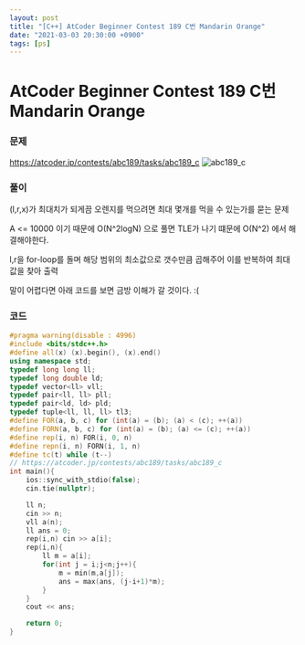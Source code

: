 ```yaml
---
layout: post
title: "[C++] AtCoder Beginner Contest 189 C번 Mandarin Orange"
date: "2021-03-03 20:30:00 +0900"
tags: [ps]
---
```


# AtCoder Beginner Contest 189 C번 Mandarin Orange
### 문제

https://atcoder.jp/contests/abc189/tasks/abc189_c
![abc189_c](https://i.imgur.com/G2uKVM8.png)
  
  
### 풀이

(l,r,x)가 최대치가 되게끔 오렌지를 먹으려면 최대 몇개를 먹을 수 있는가를 묻는 문제

A <= 10000 이기 때문에 O(N^2logN) 으로 풀면 TLE가 나기 떄문에 O(N^2) 에서 해결해야한다.

l,r을 for-loop를 돌며 해당 범위의 최소값으로 갯수만큼 곱해주어 이를 반복하여 최대값을 찾아 출력

말이 어렵다면 아래 코드를 보면 금방 이해가 갈 것이다. :(

### 코드

```cpp
#pragma warning(disable : 4996)
#include <bits/stdc++.h>
#define all(x) (x).begin(), (x).end()
using namespace std;
typedef long long ll;
typedef long double ld;
typedef vector<ll> vll;
typedef pair<ll, ll> pll;
typedef pair<ld, ld> pld;
typedef tuple<ll, ll, ll> tl3;
#define FOR(a, b, c) for (int(a) = (b); (a) < (c); ++(a))
#define FORN(a, b, c) for (int(a) = (b); (a) <= (c); ++(a))
#define rep(i, n) FOR(i, 0, n)
#define repn(i, n) FORN(i, 1, n)
#define tc(t) while (t--)
// https://atcoder.jp/contests/abc189/tasks/abc189_c
int main(){
    ios::sync_with_stdio(false);
    cin.tie(nullptr);

    ll n;
    cin >> n;
    vll a(n);
    ll ans = 0;
    rep(i,n) cin >> a[i];
    rep(i,n){
        ll m = a[i];
        for(int j = i;j<n;j++){
            m = min(m,a[j]);
            ans = max(ans, (j-i+1)*m);
        }
    }
    cout << ans;

    return 0;
}
```